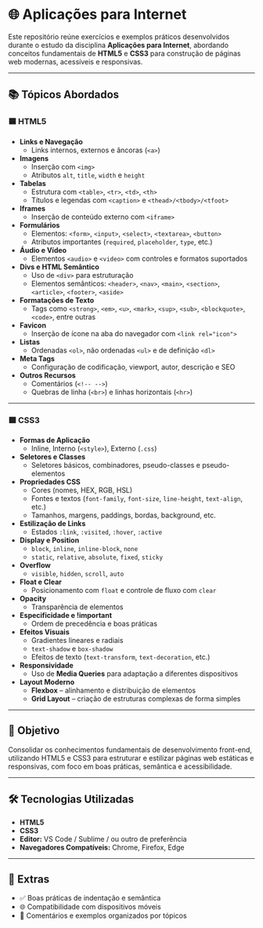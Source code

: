# 🌐 Aplicações para Internet

Este repositório reúne exercícios e exemplos práticos desenvolvidos durante o estudo da disciplina **Aplicações para Internet**, abordando conceitos fundamentais de **HTML5** e **CSS3** para construção de páginas web modernas, acessíveis e responsivas.

---

## 📚 Tópicos Abordados

### 🟦 HTML5
- **Links e Navegação**
  - Links internos, externos e âncoras (`<a>`)
- **Imagens**
  - Inserção com `<img>`
  - Atributos `alt`, `title`, `width` e `height`
- **Tabelas**
  - Estrutura com `<table>`, `<tr>`, `<td>`, `<th>`
  - Títulos e legendas com `<caption>` e `<thead>/<tbody>/<tfoot>`
- **Iframes**
  - Inserção de conteúdo externo com `<iframe>`
- **Formulários**
  - Elementos: `<form>`, `<input>`, `<select>`, `<textarea>`, `<button>`
  - Atributos importantes (`required`, `placeholder`, `type`, etc.)
- **Áudio e Vídeo**
  - Elementos `<audio>` e `<video>` com controles e formatos suportados
- **Divs e HTML Semântico**
  - Uso de `<div>` para estruturação
  - Elementos semânticos: `<header>`, `<nav>`, `<main>`, `<section>`, `<article>`, `<footer>`, `<aside>`
- **Formatações de Texto**
  - Tags como `<strong>`, `<em>`, `<u>`, `<mark>`, `<sup>`, `<sub>`, `<blockquote>`, `<code>`, entre outras
- **Favicon**
  - Inserção de ícone na aba do navegador com `<link rel="icon">`
- **Listas**
  - Ordenadas `<ol>`, não ordenadas `<ul>` e de definição `<dl>`
- **Meta Tags**
  - Configuração de codificação, viewport, autor, descrição e SEO
- **Outros Recursos**
  - Comentários (`<!-- -->`)  
  - Quebras de linha (`<br>`) e linhas horizontais (`<hr>`)

---

### 🟩 CSS3
- **Formas de Aplicação**
  - Inline, Interno (`<style>`), Externo (`.css`)
- **Seletores e Classes**
  - Seletores básicos, combinadores, pseudo-classes e pseudo-elementos
- **Propriedades CSS**
  - Cores (nomes, HEX, RGB, HSL)
  - Fontes e textos (`font-family`, `font-size`, `line-height`, `text-align`, etc.)
  - Tamanhos, margens, paddings, bordas, background, etc.
- **Estilização de Links**
  - Estados `:link`, `:visited`, `:hover`, `:active`
- **Display e Position**
  - `block`, `inline`, `inline-block`, `none`  
  - `static`, `relative`, `absolute`, `fixed`, `sticky`
- **Overflow**
  - `visible`, `hidden`, `scroll`, `auto`
- **Float e Clear**
  - Posicionamento com `float` e controle de fluxo com `clear`
- **Opacity**
  - Transparência de elementos
- **Especificidade e !important**
  - Ordem de precedência e boas práticas
- **Efeitos Visuais**
  - Gradientes lineares e radiais
  - `text-shadow` e `box-shadow`
  - Efeitos de texto (`text-transform`, `text-decoration`, etc.)
- **Responsividade**
  - Uso de **Media Queries** para adaptação a diferentes dispositivos
- **Layout Moderno**
  - **Flexbox** – alinhamento e distribuição de elementos
  - **Grid Layout** – criação de estruturas complexas de forma simples

---

## 🎯 Objetivo
Consolidar os conhecimentos fundamentais de desenvolvimento front-end, utilizando HTML5 e CSS3 para estruturar e estilizar páginas web estáticas e responsivas, com foco em boas práticas, semântica e acessibilidade.

---

## 🛠️ Tecnologias Utilizadas
- **HTML5**
- **CSS3**
- **Editor:** VS Code / Sublime / ou outro de preferência  
- **Navegadores Compatíveis:** Chrome, Firefox, Edge

---

## 🌟 Extras
- ✅ Boas práticas de indentação e semântica  
- 🌐 Compatibilidade com dispositivos móveis  
- 📝 Comentários e exemplos organizados por tópicos

